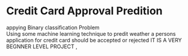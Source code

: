 # Credit Card Approval Predition  
appying  Binary classification Problem  
 Using some  machine learning technique to predit weather a persons application for credit card  should be accepted or rejected
 IT IS A VERY BEGNNER LEVEL PROJECT ,
